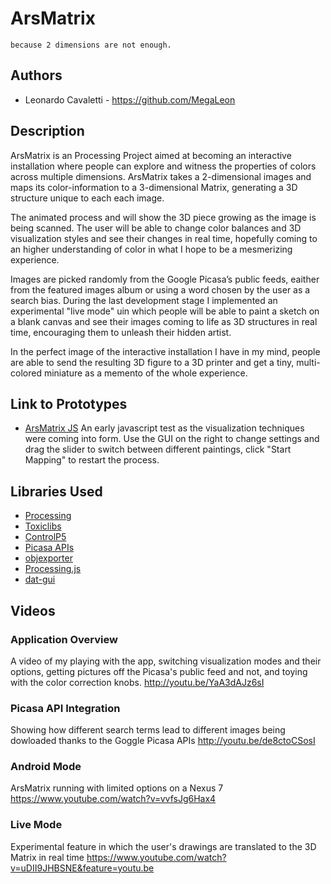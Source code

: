 # ArsMatrix

```
because 2 dimensions are not enough.
```

## Authors
- Leonardo Cavaletti - https://github.com/MegaLeon

## Description
ArsMatrix is an Processing Project aimed at becoming an interactive installation where people can explore and witness the properties of colors across multiple dimensions. ArsMatrix takes a 2-dimensional images and maps its color-information to a 3-dimensional Matrix, generating a 3D structure unique to each each image.

The animated process and will show the 3D piece growing as the image is being scanned. The user will be able to change color balances and 3D visualization styles and see their changes in real time, hopefully coming to an higher understanding of color in what I hope to be a mesmerizing experience.

Images are picked randomly from the Google Picasa’s public feeds, eaither from the featured images album or using a word chosen by the user as a search bias. During the last development stage I implemented an experimental "live mode" uin which people will be able to paint a sketch on a blank canvas and see their images coming to life as 3D structures in real time, encouraging them to unleash their hidden artist.

In the perfect image of the interactive installation I have in my mind, people are able to send the resulting 3D figure to a 3D printer and get a tiny, multi-colored miniature as a memento of the whole experience.

## Link to Prototypes
- [ArsMatrix JS](http://arsmatrix.neocities.org/jstest.html "Prototype 01 | JS Applet")
An early javascript test as the visualization techniques were coming into form. Use the GUI on the right to change settings and drag the slider to switch between different paintings, click "Start Mapping" to restart the process.

## Libraries Used
- [Processing](http://processing.org/ "Processing")
- [Toxiclibs](http://toxiclibs.org/ "Toxiclibs")
- [ControlP5](http://www.sojamo.de/libraries/controlP5/ "ControlP5")
- [Picasa APIs](https://developers.google.com/picasa-web/ "Picasa APIs")
- [objexporter](http://n-e-r-v-o-u-s.com/tools/obj/ "NervousSystem's objexporter")
- [Processing.js](http://processingjs.org/ "Processing.js")
- [dat-gui](https://code.google.com/p/dat-gui/ "dat-gui")

## Videos
### Application Overview
A video of my playing with the app, switching visualization modes and their options, getting pictures off the Picasa's public feed and not, and toying with the color correction knobs.
http://youtu.be/YaA3dAJz6sI

### Picasa API Integration
Showing how different search terms lead to different images being dowloaded thanks to the Goggle Picasa APIs
http://youtu.be/de8ctoCSosI

### Android Mode
ArsMatrix running with limited options on a Nexus 7
https://www.youtube.com/watch?v=vvfsJg6Hax4

### Live Mode
Experimental feature in which the user's drawings are translated to the 3D Matrix in real time
https://www.youtube.com/watch?v=uDII9JHBSNE&feature=youtu.be
